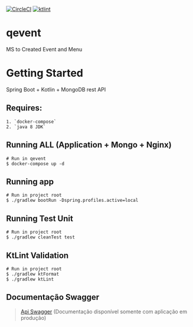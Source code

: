 [![CircleCI](https://circleci.com/gh/WagnerCarvalho/qevent.svg?style=svg&circle-token=b25a2e24c7c0cf622487450fd4248b1574417c81)](https://circleci.com/gh/WagnerCarvalho/qevent)
[![ktlint](https://img.shields.io/badge/code%20style-%E2%9D%A4-FF4081.svg)](https://ktlint.github.io/)

# qevent
MS to Created Event and Menu

# Getting Started

Spring Boot + Kotlin + MongoDB rest API

## Requires:
```
1. `docker-compose`
2. `java 8 JDK` 
```

## Running ALL (Application + Mongo + Nginx)
```
# Run in qevent
$ docker-compose up -d
```

## Running app
```
# Run in project root
$ ./gradlew bootRun -Dspring.profiles.active=local
```

## Running Test Unit
```
# Run in project root
$ ./gradlew cleanTest test
```

## KtLint Validation
```
# Run in project root
$ ./gradlew ktFormat
$ ./gradlew ktLint
```

## Documentação Swagger
> [Api Swagger](http://18.230.153.28:8000/qevent/swagger-ui.html) (Documentação disponível somente com aplicação em produção)
